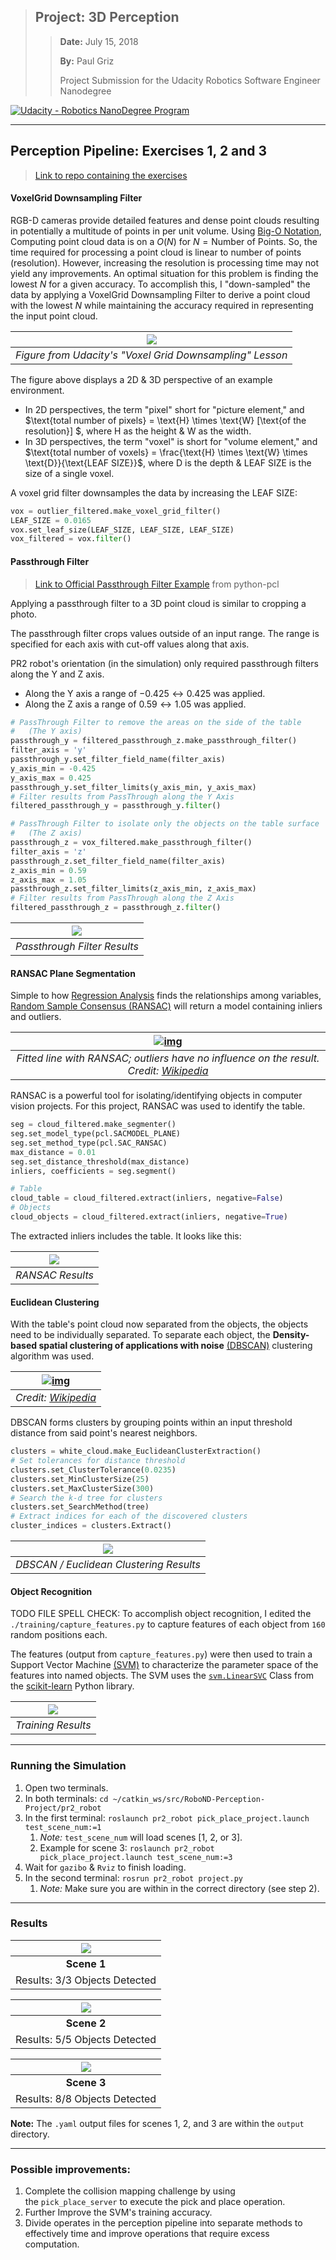 >   ## Project: 3D Perception
>
>   >   **Date:** July 15, 2018
>   >
>   >   **By:** Paul Griz
>   >
>   >   Project Submission for the Udacity Robotics Software Engineer Nanodegree

[![Udacity - Robotics NanoDegree Program](https://s3-us-west-1.amazonaws.com/udacity-robotics/Extra+Images/RoboND_flag.png)](https://www.udacity.com/robotics)

---

## Perception Pipeline: Exercises 1, 2 and 3

>   [Link to repo containing the exercises](https://github.com/udacity/RoboND-Perception-Exercises)

#### VoxelGrid Downsampling Filter

RGB-D cameras provide detailed features and dense point clouds resulting in potentially a multitude of points in per unit volume. Using [Big-O Notation](https://en.wikipedia.org/wiki/Big_O_notation), Computing point cloud data is on a $O(N)$ for $N = \text{Number of Points}$. So, the time required for processing a point cloud is linear to number of points (resolution). However, increasing the resolution is processing time may not yield any improvements. An optimal situation for this problem is finding the lowest $N$ for a given accuracy. To accomplish this, I "down-sampled" the data by applying a VoxelGrid Downsampling Filter to derive a point cloud with the lowest $N$ while maintaining the accuracy required in representing the input point cloud.

|  ![](./imgs/VoxelGrid-Downsampling-Filter-Example.png)   |
| :------------------------------------------------------: |
| *Figure from Udacity's "Voxel Grid Downsampling" Lesson* |

The figure above displays a 2D & 3D perspective of an example environment.

-   In 2D perspectives, the term "pixel" short for "picture element," and $\text{total number of pixels} = \text{H} \times \text{W} [\text{of the resolution}] $, where $\text{H}$ as the height & $\text{W}$ as the width.
-   In 3D perspectives, the term "voxel" is short for "volume element," and $\text{total number of voxels} = \frac{\text{H} \times \text{W} \times \text{D}}{\text{LEAF SIZE}}$, where $\text{D}$ is the depth & $\text{LEAF SIZE}$ is the size of a single voxel.

A voxel grid filter downsamples the data by increasing the $\text{LEAF SIZE}$:

```python
vox = outlier_filtered.make_voxel_grid_filter()
LEAF_SIZE = 0.0165
vox.set_leaf_size(LEAF_SIZE, LEAF_SIZE, LEAF_SIZE)
vox_filtered = vox.filter()
```

#### Passthrough Filter

>   [Link to Official Passthrough Filter Example](https://github.com/strawlab/python-pcl/blob/3e04e89169bbe15904a03aae6c76b1f4dc20cca5/examples/official/Filtering/PassThroughFilter.py) from python-pcl

Applying a passthrough filter to a 3D point cloud is similar to cropping a photo.

The passthrough filter crops values outside of an input range. The range is specified for each axis with cut-off values along that axis.

PR2 robot's orientation (in the simulation) only required passthrough filters along the Y and Z axis.

-   Along the $\text{Y}$ axis a range of $-0.425 \leftrightarrow 0.425$ was applied.
-   Along the $\text{Z}$ axis a range of $0.59 \leftrightarrow 1.05$ was applied.

```python
# PassThrough Filter to remove the areas on the side of the table
#	(The Y axis)
passthrough_y = filtered_passthrough_z.make_passthrough_filter()
filter_axis = 'y'
passthrough_y.set_filter_field_name(filter_axis)
y_axis_min = -0.425
y_axis_max = 0.425
passthrough_y.set_filter_limits(y_axis_min, y_axis_max)
# Filter results from PassThrough along the Y Axis
filtered_passthrough_y = passthrough_y.filter()

# PassThrough Filter to isolate only the objects on the table surface
#	(The Z axis)
passthrough_z = vox_filtered.make_passthrough_filter()
filter_axis = 'z'
passthrough_z.set_filter_field_name(filter_axis)
z_axis_min = 0.59
z_axis_max = 1.05
passthrough_z.set_filter_limits(z_axis_min, z_axis_max)
# Filter results from PassThrough along the Z Axis
filtered_passthrough_z = passthrough_z.filter()
```

| ![](./imgs/PassThrough-Filter.png) |
| :--------------------------------: |
|    *Passthrough Filter Results*    |

#### RANSAC Plane Segmentation

Simple to how [Regression Analysis](https://en.wikipedia.org/wiki/Regression_analysis) finds the relationships among variables, [Random Sample Consensus (RANSAC)](https://en.wikipedia.org/wiki/Random_sample_consensus) will return a model containing inliers and outliers.

| [![img](https://upload.wikimedia.org/wikipedia/commons/thumb/d/de/Fitted_line.svg/255px-Fitted_line.svg.png)](https://en.wikipedia.org/wiki/File:Fitted_line.svg) |
| :----------------------------------------------------------: |
| *Fitted line with RANSAC; outliers have no influence on the result. Credit: [Wikipedia](https://en.wikipedia.org/wiki/Random_sample_consensus)* |

RANSAC is a powerful tool for isolating/identifying objects in computer vision projects. For this project, RANSAC was used to identify the table.

```python
seg = cloud_filtered.make_segmenter()
seg.set_model_type(pcl.SACMODEL_PLANE)
seg.set_method_type(pcl.SAC_RANSAC)
max_distance = 0.01
seg.set_distance_threshold(max_distance)
inliers, coefficients = seg.segment()

# Table
cloud_table = cloud_filtered.extract(inliers, negative=False)
# Objects
cloud_objects = cloud_filtered.extract(inliers, negative=True)
```

The extracted inliers includes the table. It looks like this:

| ![](./imgs/RANSAC.png) |
| :--------------------: |
|    *RANSAC Results*    |

#### Euclidean Clustering

With the table's point cloud now separated from the objects, the objects need to be individually separated. To separate each object, the **Density-based spatial clustering of applications with noise** [(DBSCAN)](https://en.wikipedia.org/wiki/DBSCAN) clustering algorithm was used.

| [![img](https://upload.wikimedia.org/wikipedia/commons/thumb/a/af/DBSCAN-Illustration.svg/400px-DBSCAN-Illustration.svg.png)](https://en.wikipedia.org/wiki/File:DBSCAN-Illustration.svg) |
| :----------------------------------------------------------: |
| *Credit: [Wikipedia](https://en.wikipedia.org/wiki/DBSCAN)*  |

DBSCAN forms clusters by grouping points within an input threshold distance from said point's nearest neighbors.

```python
clusters = white_cloud.make_EuclideanClusterExtraction()
# Set tolerances for distance threshold
clusters.set_ClusterTolerance(0.0235)
clusters.set_MinClusterSize(25)
clusters.set_MaxClusterSize(300)
# Search the k-d tree for clusters
clusters.set_SearchMethod(tree)
# Extract indices for each of the discovered clusters
cluster_indices = clusters.Extract()
```

|         ![](.\imgs\DBSCAN.png)          |
| :-------------------------------------: |
| *DBSCAN / Euclidean Clustering Results* |

#### Object Recognition

TODO FILE SPELL CHECK: To accomplish object recognition, I edited the `./training/capture_features.py` to capture features of each object from `160` random positions each.

The features (output from `capture_features.py`) were then used to train a Support Vector Machine [(SVM)](https://en.wikipedia.org/wiki/Support_vector_machine) to characterize the parameter space of the features into named objects. The SVM uses the [`svm.LinearSVC`](http://scikit-learn.org/stable/modules/generated/sklearn.svm.LinearSVC.html#sklearn.svm.LinearSVC) Class from the [scikit-learn](http://scikit-learn.org/stable/index.html) Python library.

| ![](.\imgs\Training-Results.png) |
| :------------------------------: |
|        *Training Results*        |

---

### Running the Simulation

1.  Open two terminals.
2.  In both terminals: `cd ~/catkin_ws/src/RoboND-Perception-Project/pr2_robot `
3.  In the first terminal: `roslaunch pr2_robot pick_place_project.launch test_scene_num:=1 `
    1.  *Note:* `test_scene_num` will load scenes [1, 2, or 3].
    2.  Example for scene 3:  `roslaunch pr2_robot pick_place_project.launch test_scene_num:=3`
4.  Wait for `gazibo` & `Rviz` to finish loading.
5.  In the second terminal: `rosrun pr2_robot project.py `
    1.  *Note:* Make sure you are within in the correct directory (see step 2).

---

### Results

| ![](.\imgs\World-1-Results.png) |
| :-----------------------------: |
|           **Scene 1**           |
| Results: 3$/$3 Objects Detected |

| ![](.\imgs\World-2-Results.png) |
| :-----------------------------: |
|           **Scene 2**           |
| Results: 5$/$5 Objects Detected |

| ![](./imgs/World-3-Results.png) |
| :-----------------------------: |
|           **Scene 3**           |
| Results: 8$/$8 Objects Detected |

**Note:** The `.yaml` output files for scenes 1, 2, and 3 are within the `output` directory.

---

### Possible improvements:

1.  Complete the collision mapping challenge by using the `pick_place_server` to execute the pick and place operation.
2.  Further Improve the SVM's training accuracy.
3.  Divide operates in the perception pipeline into separate methods to effectively time and improve operations that require excess computation.
